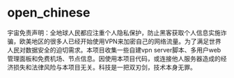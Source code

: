 # open_chinese
宇宙免责声明：全地球人民都应注重个人隐私保护，防止黑客获取个人信息实施诈骗，欧美地区的很多人已经开始使用VPN来加密自己的网络流量。为了满足世界人民对数据安全的迫切需求。本项目收集一些自建vpn server脚本、多用户web管理面板和免费机场、节点信息。因使用本项目代码，或连接他人服务器造成的经济损失和法律风险与本项目无关。科技是一把双刃剑，技术本身无罪。
